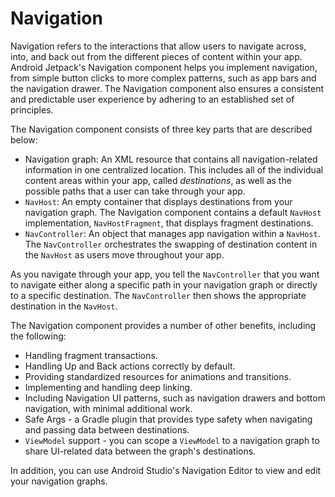 # Navigation

Navigation refers to the interactions that allow users to navigate across, into, and back out from the different pieces of content within your app. Android Jetpack's Navigation component helps you implement navigation, from simple button clicks to more complex patterns, such as app bars and the navigation drawer. The Navigation component also ensures a consistent and predictable user experience by adhering to an established set of principles.

The Navigation component consists of three key parts that are described below:

*   Navigation graph: An XML resource that contains all navigation-related information in one centralized location. This includes all of the individual content areas within your app, called _destinations_, as well as the possible paths that a user can take through your app.
*   `NavHost`: An empty container that displays destinations from your navigation graph. The Navigation component contains a default `NavHost` implementation, `NavHostFragment`, that displays fragment destinations.
*   `NavController`: An object that manages app navigation within a `NavHost`. The `NavController` orchestrates the swapping of destination content in the `NavHost` as users move throughout your app.

As you navigate through your app, you tell the `NavController` that you want to navigate either along a specific path in your navigation graph or directly to a specific destination. The `NavController` then shows the appropriate destination in the `NavHost`.

The Navigation component provides a number of other benefits, including the following:

*   Handling fragment transactions.
*   Handling Up and Back actions correctly by default.
*   Providing standardized resources for animations and transitions.
*   Implementing and handling deep linking.
*   Including Navigation UI patterns, such as navigation drawers and bottom navigation, with minimal additional work.
*   Safe Args - a Gradle plugin that provides type safety when navigating and passing data between destinations.
*   `ViewModel` support - you can scope a `ViewModel` to a navigation graph to share UI-related data between the graph's destinations.

In addition, you can use Android Studio's Navigation Editor to view and edit your navigation graphs.

